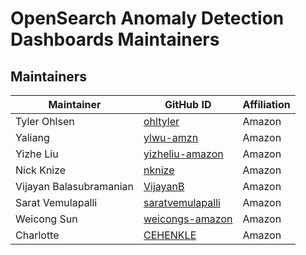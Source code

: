 # OpenSearch Anomaly Detection Dashboards Maintainers

## Maintainers

| Maintainer              | GitHub ID                                               | Affiliation |
| ----------------------- | ------------------------------------------------------- | ----------- |
| Tyler Ohlsen            | [ohltyler](https://github.com/ohltyler)                 | Amazon      |
| Yaliang                 | [ylwu-amzn](https://github.com/ylwu-amzn)               | Amazon      |
| Yizhe Liu               | [yizheliu-amazon](https://github.com/yizheliu-amazon)   | Amazon      |
| Nick Knize              | [nknize](https://github.com/nknize)                     | Amazon      |
| Vijayan Balasubramanian | [VijayanB](https://github.com/VijayanB)                 | Amazon      |
| Sarat Vemulapalli       | [saratvemulapalli](https://github.com/saratvemulapalli) | Amazon      |
| Weicong Sun             | [weicongs-amazon](https://github.com/weicongs-amazon)   | Amazon      |
| Charlotte               | [CEHENKLE](https://github.com/CEHENKLE)                 | Amazon      |

